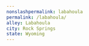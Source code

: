 ```yaml
---
﻿nonslashpermalink: labahoula
permalink: /labahoula/
alley: Labahoula
city: Rock Springs
state: Wyoming
---
```

